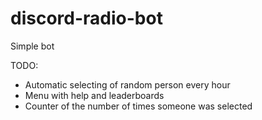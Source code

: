 # discord-radio-bot
Simple bot

TODO:
- Automatic selecting of random person every hour
- Menu with help and leaderboards
- Counter of the number of times someone was selected 
